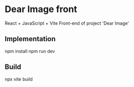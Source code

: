 # Dear Image front

React + JavaScript + Vite
Front-end of project 'Dear Image'

## Implementation

npm install
npm run dev

## Build

npx vite build
